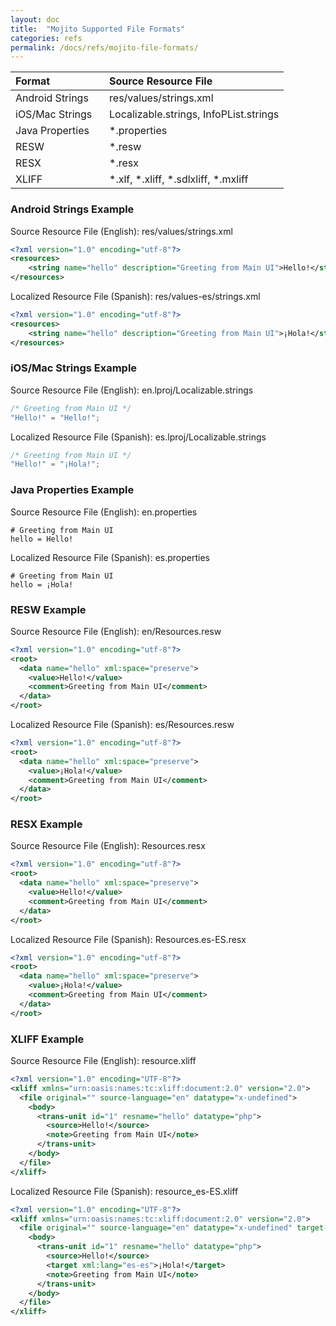 ```yaml
---
layout: doc
title:  "Mojito Supported File Formats"
categories: refs
permalink: /docs/refs/mojito-file-formats/
---
```



| Format                             | Source Resource File                   |
|:-----------------------------------|:---------------------------------------|
| Android Strings &nbsp;&nbsp;&nbsp; | res/values/strings.xml                 |
| iOS/Mac Strings                    | Localizable.strings, InfoPList.strings |
| Java Properties                    | *.properties                           |
| RESW                               | *.resw                                 |
| RESX                               | *.resx                                 |
| XLIFF                              | *.xlf, *.xliff, *.sdlxliff, *.mxliff   |


### Android Strings Example
Source Resource File (English): res/values/strings.xml


```xml
<?xml version="1.0" encoding="utf-8"?>
<resources>
    <string name="hello" description="Greeting from Main UI">Hello!</string>
</resources>
```

Localized Resource File (Spanish): res/values-es/strings.xml


```xml
<?xml version="1.0" encoding="utf-8"?>
<resources>
    <string name="hello" description="Greeting from Main UI">¡Hola!</string>
</resources>
```

### iOS/Mac Strings Example
Source Resource File (English): en.lproj/Localizable.strings


```c++
/* Greeting from Main UI */
"Hello!" = "Hello!";
```

Localized Resource File (Spanish): es.lproj/Localizable.strings


```c++
/* Greeting from Main UI */
"Hello!" = "¡Hola!";
```


### Java Properties Example
Source Resource File (English): en.properties


```properties
# Greeting from Main UI
hello = Hello!
```

Localized Resource File (Spanish): es.properties


```properties
# Greeting from Main UI
hello = ¡Hola!
```


### RESW Example
Source Resource File (English): en/Resources.resw


```xml
<?xml version="1.0" encoding="utf-8"?>
<root>
  <data name="hello" xml:space="preserve">
    <value>Hello!</value>
    <comment>Greeting from Main UI</comment>
  </data>
</root>
```

Localized Resource File (Spanish): es/Resources.resw


```xml
<?xml version="1.0" encoding="utf-8"?>
<root>
  <data name="hello" xml:space="preserve">
    <value>¡Hola!</value>
    <comment>Greeting from Main UI</comment>
  </data>
</root>
```


### RESX Example
Source Resource File (English): Resources.resx


```xml
<?xml version="1.0" encoding="utf-8"?>
<root>
  <data name="hello" xml:space="preserve">
    <value>Hello!</value>
    <comment>Greeting from Main UI</comment>
  </data>
</root>
```

Localized Resource File (Spanish): Resources.es-ES.resx


```xml
<?xml version="1.0" encoding="utf-8"?>
<root>
  <data name="hello" xml:space="preserve">
    <value>¡Hola!</value>
    <comment>Greeting from Main UI</comment>
  </data>
</root>
```


### XLIFF Example
Source Resource File (English): resource.xliff    


```xml
<?xml version="1.0" encoding="UTF-8"?>
<xliff xmlns="urn:oasis:names:tc:xliff:document:2.0" version="2.0">
  <file original="" source-language="en" datatype="x-undefined">
    <body>
      <trans-unit id="1" resname="hello" datatype="php">
        <source>Hello!</source>
        <note>Greeting from Main UI</note>
      </trans-unit>
    </body>
  </file>
</xliff>   
```

Localized Resource File (Spanish): resource_es-ES.xliff


```xml
<?xml version="1.0" encoding="UTF-8"?>
<xliff xmlns="urn:oasis:names:tc:xliff:document:2.0" version="2.0">
  <file original="" source-language="en" datatype="x-undefined" target-language="es-es">
    <body>
      <trans-unit id="1" resname="hello" datatype="php">
        <source>Hello!</source>
        <target xml:lang="es-es">¡Hola!</target>
        <note>Greeting from Main UI</note>
      </trans-unit>
    </body>
  </file>
</xliff>   
```


